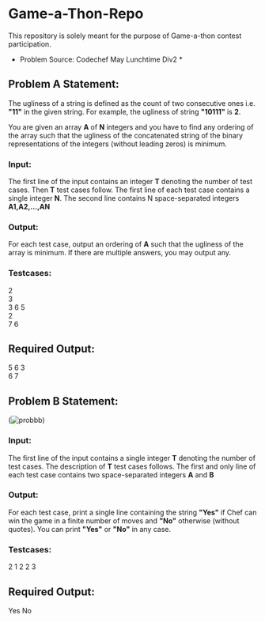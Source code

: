 # Game-a-Thon-Repo
This repository is solely meant for the purpose of Game-a-thon contest participation.

* Problem Source: Codechef May Lunchtime Div2 *

## Problem A Statement: 
The ugliness of a string is defined as the count of two consecutive ones i.e. **"11"** in the given string. For example, the ugliness of string **"10111"** is **2**.

You are given an array **A** of **N** integers and you have to find any ordering of the array such that the ugliness of the concatenated string of the binary representations of the integers (without leading zeros) is minimum.

### Input:
The first line of the input contains an integer **T** denoting the number of test cases. Then **T** test cases follow.
The first line of each test case contains a single integer **N**.
The second line contains N space-separated integers  **A1,A2,…,AN**

### Output:
For each test case, output an ordering of **A** such that the ugliness of the array is minimum. If there are multiple answers, you may output any.

### Testcases:
2   
3  
3 6 5  
2   
7 6

## Required Output:
5 6 3  
6 7


## Problem B Statement: 
(![probbb](https://user-images.githubusercontent.com/54187631/125495657-6720a6a6-5c09-477a-9451-9d0e91059099.PNG))

### Input:
The first line of the input contains a single integer **T** denoting the number of test cases. The description of **T** test cases follows.
The first and only line of each test case contains two space-separated integers **A** and **B**

### Output:
For each test case, print a single line containing the string **"Yes"** if Chef can win the game in a finite number of moves and **"No"** otherwise (without quotes). You can print **"Yes"** or **"No"** in any case.

### Testcases:
2
1 2
2 3

## Required Output:
Yes
No
